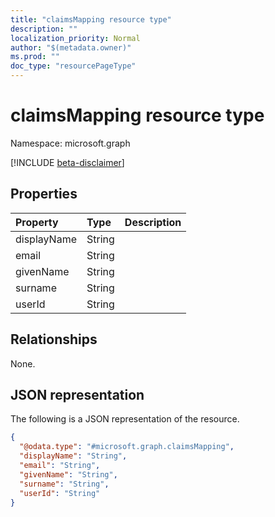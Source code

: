 ```yaml
---
title: "claimsMapping resource type"
description: ""
localization_priority: Normal
author: "$(metadata.owner)"
ms.prod: ""
doc_type: "resourcePageType"
---
```


# claimsMapping resource type

Namespace: microsoft.graph

[!INCLUDE [beta-disclaimer](../../includes/beta-disclaimer.md)]

## Properties

| Property    | Type   | Description |
| :---------- | :----- | :---------- |
| displayName | String |             |
| email       | String |             |
| givenName   | String |             |
| surname     | String |             |
| userId      | String |             |

## Relationships

None.

## JSON representation

The following is a JSON representation of the resource.

<!-- {
  "blockType": "resource",
  "@odata.type": "microsoft.graph.claimsMapping",
}
-->

```json
{
  "@odata.type": "#microsoft.graph.claimsMapping",
  "displayName": "String",
  "email": "String",
  "givenName": "String",
  "surname": "String",
  "userId": "String"
}
```
